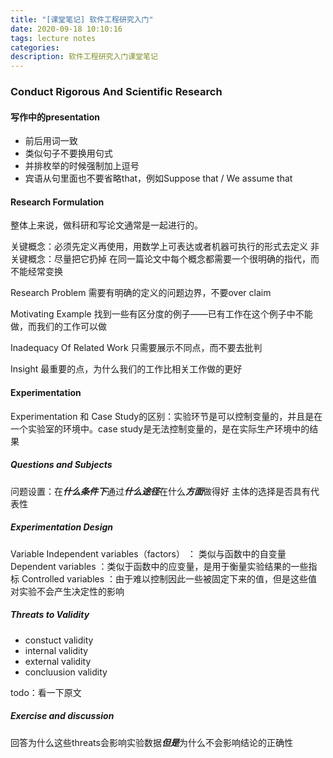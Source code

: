 ```yaml
---
title: "[课堂笔记] 软件工程研究入门"
date: 2020-09-18 10:10:16
tags: lecture notes
categories:
description: 软件工程研究入门课堂笔记
---
```


### Conduct Rigorous And Scientific Research
#### 写作中的presentation
- 前后用词一致
- 类似句子不要换用句式
- 并排枚举的时候强制加上逗号
- 宾语从句里面也不要省略that，例如Suppose that / We assume that

#### Research Formulation
整体上来说，做科研和写论文通常是一起进行的。

关键概念：必须先定义再使用，用数学上可表达或者机器可执行的形式去定义
非关键概念：尽量把它扔掉
在同一篇论文中每个概念都需要一个很明确的指代，而不能经常变换

Research Problem
需要有明确的定义的问题边界，不要over claim

Motivating Example
找到一些有区分度的例子——已有工作在这个例子中不能做，而我们的工作可以做

Inadequacy Of Related Work
只需要展示不同点，而不要去批判

Insight
最重要的点，为什么我们的工作比相关工作做的更好

#### Experimentation
Experimentation 和 Case Study的区别：实验环节是可以控制变量的，并且是在一个实验室的环境中。case study是无法控制变量的，是在实际生产环境中的结果

##### Questions and Subjects
问题设置：在***什么条件下***通过***什么途径***在什么***方面***做得好
主体的选择是否具有代表性

##### Experimentation Design

Variable
Independent variables（factors） ： 类似与函数中的自变量
Dependent variables ：类似于函数中的应变量，是用于衡量实验结果的一些指标
Controlled variables ：由于难以控制因此一些被固定下来的值，但是这些值对实验不会产生决定性的影响

##### Threats to Validity
- constuct validity
- internal validity 
- external validity 
- concluusion validity

todo：看一下原文

##### Exercise and discussion
回答为什么这些threats会影响实验数据***但是***为什么不会影响结论的正确性
